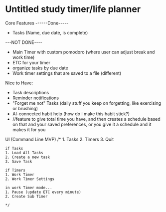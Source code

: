 # Untitled study timer/life planner

Core Features
------Done-----
- Tasks (Name, due date, is complete)

---NOT DONE----
- Main Timer with custom pomodoro (where user can adjust break and work time)
- ETC for your timer
- organize tasks by due date
- Work timer settings that are saved to a file (different)

Nice to Have:
- Task descriptions
- Reminder notifications
- "Forget me not" Tasks (daily stuff you keep on forgetting, like exercising or brushing)
- AI-connected habit help (how do i make this habit stick?)
- //feature to give total time you have, and then creates a schedule based on that and your saved preferences, or you give it a schedule and it makes it for you


UI (Command Line MVP)
    /*
    1. Tasks
    2. Timers
    3. Quit
    
    if Tasks
    1. Load All Tasks
    2. Create a new task
    3. Save Task

    if Timers
    1. Work Timer
    2. Work Timer Settings

    in work Timer mode...
    1. Pause (update ETC every minute)
    2. Create Sub Timer

    */